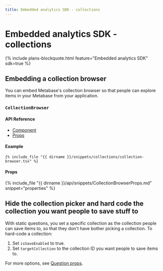 ```yaml
---
title: Embedded analytics SDK - collections
---
```


# Embedded analytics SDK - collections

{% include plans-blockquote.html feature="Embedded analytics SDK" sdk=true %}

## Embedding a collection browser

You can embed Metabase's collection browser so that people can explore items in your Metabase from your application.

### `CollectionBrowser`

#### API Reference
- [Component](./api/CollectionBrowser.html)
- [Props](./api/CollectionBrowserProps.html)

#### Example

```tsx
{% include_file "{{ dirname }}/snippets/collections/collection-browser.tsx" %}
```

#### Props

{% include_file "{{ dirname }}/api/snippets/CollectionBrowserProps.md" snippet="properties" %}

## Hide the collection picker and hard code the collection you want people to save stuff to

With static questions, you set a specific collection as the collection people can save items to, so that they don't have bother picking a collection. To hard-code a collection:

1. Set `isSaveEnabled` to true.
2. Set `targetCollection` to the collection ID you want people to save items to.

For more options, see [Question props](./questions.md).
